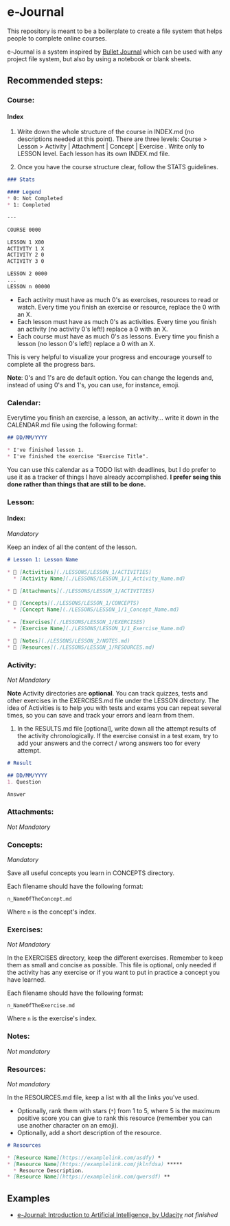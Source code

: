 # e-Journal

This repository is meant to be a boilerplate to create a file system that helps people to complete online courses.

e-Journal is a system inspired by [Bullet Journal](http://bulletjournal.com/) which can be used with any project file system, but also by using a notebook or blank sheets.

## Recommended steps:

### Course:

#### Index

1. Write down the whole structure of the course in INDEX.md (no descriptions needed at this point). There are three levels: Course > Lesson > Activity | Attachment | Concept | Exercise . Write only to LESSON level. Each lesson has its own INDEX.md file.

2. Once you have the course structure clear, follow the STATS guidelines.

```md
### Stats

#### Legend
* 0: Not Completed
* 1: Completed

---

COURSE 0000

LESSON 1 X00
ACTIVITY 1 X
ACTIVITY 2 0
ACTIVITY 3 0

LESSON 2 0000
...
LESSON n 00000
```

- Each activity must have as much 0's as exercises, resources to read or watch. Every time you finish an exercise or resource, replace the 0 with an X.
- Each lesson must have as much 0's as activities. Every time you finish an activity (no activity 0's left!) replace a 0 with an X.
- Each course must have as much 0's as lessons. Every time you finish a lesson (no lesson 0's left!) replace a 0 with an X.

This is very helpful to visualize your progress and encourage yourself to complete all the progress bars.

**Note**: 0's and 1's are de default option. You can change the legends and, instead of using 0's and 1's, you can use, for instance, emoji.

### Calendar:

Everytime you finish an exercise, a lesson, an activity... write it down in the CALENDAR.md file using the following format:

```md
## DD/MM/YYYY

* I've finished lesson 1.
* I've finished the exercise "Exercise Title".
```

You can use this calendar as a TODO list with deadlines, but I do prefer to use it as a tracker of things I have already accomplished. **I prefer seing this done rather than things that are still to be done.**

### Lesson:

#### Index:
*Mandatory*

Keep an index of all the content of the lesson.

```md
# Lesson 1: Lesson Name

* 📝 [Activities](./LESSONS/LESSON_1/ACTIVITIES)
  * [Activity Name](./LESSONS/LESSON_1/1_Activity_Name.md)

* 📎 [Attachments](./LESSONS/LESSON_1/ACTIVITIES)

* 🧠 [Concepts](./LESSONS/LESSON_1/CONCEPTS)
  * [Concept Name](./LESSONS/LESSON_1/1_Concept_Name.md)

* ✏️ [Exercises](./LESSONS/LESSON_1/EXERCISES)
  * [Exercise Name](./LESSONS/LESSON_1/1_Exercise_Name.md)

* 📌 [Notes](./LESSONS/LESSON_2/NOTES.md)
* 🔗 [Resources](./LESSONS/LESSON_1/RESOURCES.md)
```

### Activity:
*Not Mandatory*

**Note** Activity directories are **optional**. You can track quizzes, tests and other exercises in the EXERCISES.md file under the LESSON directory. The idea of Activities is to help you with tests and exams you can repeat several times, so you can save and track your errors and learn from them.

1. In the RESULTS.md file [optional], write down all the attempt results of the activity chronologically. If the exercise consist in a test exam, try to add your answers and the correct / wrong answers too for every attempt.

```md
# Result

## DD/MM/YYYY
1. Question

Answer
```

### Attachments:
*Not Mandatory*

### Concepts:
*Mandatory*

Save all useful concepts you learn in CONCEPTS directory.

Each filename should have the following format:

`n_NameOfTheConcept.md`

Where `n` is the concept's index.

### Exercises:
*Not Mandatory*

In the EXERCISES directory, keep the different exercises. Remember to keep them as small and concise as possible. This file is optional, only needed if the activity has any exercise or if you want to put in practice a concept you have learned.


Each filename should have the following format:

`n_NameOfTheExercise.md`

Where `n` is the exercise's index.

### Notes:
*Not mandatory*

### Resources:
*Not mandatory*

In the RESOURCES.md file, keep a list with all the links you've used.
* Optionally, rank them with stars (`*`) from 1 to 5, where 5 is the maximum positive score you can give to rank this resource (remember you can use another character on an emoji).
* Optionally, add a short description of the resource.

```md
# Resources

* [Resource Name](https://examplelink.com/asdfy) *
* [Resource Name](https://examplelink.com/jklnfdsa) *****
  * Resource Description.
* [Resource Name](https://examplelink.com/qwersdf) **
```

## Examples

* [e-Journal: Introduction to Artificial Intelligence, by Udacity](https://github.com/elenatorro/e-journal_Intro-to-artificial-intelligence/blob/master/COURSE/INDEX.md) *not finished*
